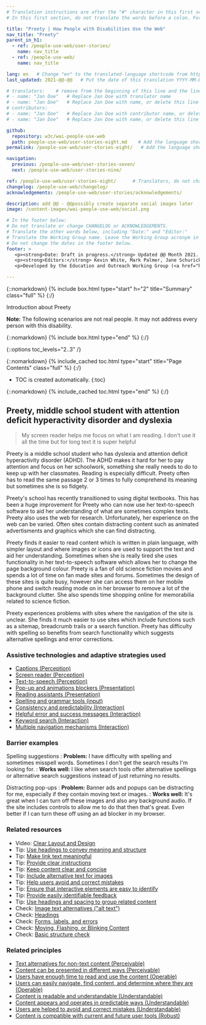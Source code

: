```yaml
---
# Translation instructions are after the "#" character in this first section. They are comments that do not show up in the web page. You do not need to translate the instructions after #.
# In this first section, do not translate the words before a colon. For example, do not translate "title:". Do translate the text after "title:".

title: "Preety | How People with Disabilities Use the Web"
nav_title: "Preety"
parent_in_h1:
  - ref: /people-use-web/user-stories/
    name: nav_title
  - ref: /people-use-web/
    name: nav_title

lang: en   # Change "en" to the translated-language shortcode from https://www.iana.org/assignments/language-subtag-registry/language-subtag-registry
last_updated: 2021-@@-@@   # Put the date of this translation YYYY-MM-DD (with month in the middle)

# translators:    # remove from the beginning of this line and the lines below: "# " (the hash sign and the space)
# - name: "Jan Doe"   # Replace Jan Doe with translator name
# - name: "Jan Doe"   # Replace Jan Doe with name, or delete this line if not multiple translators
# contributors:
# - name: "Jan Doe"   # Replace Jan Doe with contributor name, or delete this line if none
# - name: "Jan Doe"   # Replace Jan Doe with name, or delete this line if not multiple contributors

github:
  repository: w3c/wai-people-use-web
  path: people-use-web/user-stories-eight.md    # Add the language shortcode to the middle of the filename, for example: people-use-web/user-stories-eight.fr.md
permalink: /people-use-web/user-stories-eight/   # Add the language shortcode to the end, with no slash at end, for example: /people-use-web/user-stories-eight/fr

navigation:
  previous: /people-use-web/user-stories-seven/
  next: /people-use-web/user-stories-nine/

ref: /people-use-web/user-stories-eight/      # Translators, do not change this
changelog: /people-use-web/changelog/
acknowledgements: /people-use-web/user-stories/acknowledgements/

description: add @@ - @@possibly create separate social images later
image: /content-images/wai-people-use-web/social.png

# In the footer below:
# Do not translate or change CHANGELOG or ACKNOWLEDGEMENTS.
# Translate the other words below, including "Date:" and "Editor:"
# Translate the Working Group name. Leave the Working Group acronym in English.
# Do not change the dates in the footer below.
footer: >
   <p><strong>Date: Draft in progress.</strong> Updated @@ Month 2021. First published Month 20@@. CHANGELOG.</p>
   <p><strong>Editors:</strong> Kevin White, Mark Palmer, Jane Schurick, and <a href="https://www.w3.org/People/shadi/">Shadi Abou_Zahra</a>.  <strong>Contributors:</strong> @@name, @@name, and <a href="https://www.w3.org/groups/wg/eowg/participants">participants of EOWG</a>. ACKNOWLEDGEMENTS lists past editors and additional contributors.</p>
   <p>Developed by the Education and Outreach Working Group (<a href="http://www.w3.org/WAI/EO/">EOWG</a>). Previously developed with the <a href="https://www.w3.org/WAI/EO/2008/wai-age-tf">WAI-AGE Task Force</a>, with support of the <a href="https://www.w3.org/WAI/WAI-AGE/">WAI-AGE Project</a>.</p>

---
```


{::nomarkdown}
{% include box.html type="start" h="2" title="Summary" class="full" %}
{:/}

Introduction about Preety

**Note:** The following scenarios are not real people. It may not address every person with this disability.

{::nomarkdown}
{% include box.html type="end" %}
{:/}


{::options toc_levels="2..3" /}

{::nomarkdown}
{% include_cached toc.html type="start" title="Page Contents" class="full" %}
{:/}

-   TOC is created automatically.
{:toc}

{::nomarkdown}
{% include_cached toc.html type="end" %}
{:/}

## Preety, middle school student with attention deficit hyperactivity disorder and dyslexia

> My screen reader helps me focus on what I am reading. I don't use it all the time but for long text it is super helpful

Preety is a middle school student who has dyslexia and attention deficit hyperactivity disorder (ADHD). The ADHD makes it hard for her to pay attention and focus on her schoolwork, something she really needs to do to keep up with her classmates. Reading is especially difficult. Preety often has to read the same passage 2 or 3 times to fully comprehend its meaning but sometimes she is so fidgety.

Preety's school has recently transitioned to using digital textbooks. This has been a huge improvement for Preety who can now use her text-to-speech software to aid her understanding of what are sometimes complex texts. Preety also uses the web for research. Unfortunately, her experience on the web can be varied. Often sites contain distracting content such as animated advertisments and graphics which she can find distracting.
 
Preety finds it easier to read content which is written in plain language, with simpler layout and where images or icons are used to support the text and aid her understanding. Sometimes when she is really tired she uses functionality in her text-to-speech software which allows her to change the page background colour. Preety is a fan of old science fiction movies and spends a lot of time on fan made sites and forums. Sometimes the design of these sites is quite busy, however she can access them on her mobile phone and switch reading mode on in her browser to remove a lot of the background clutter. She also spends time shopping online for memorabilia related to science fiction.

Preety experiences problems with sites where the navigation of the site is unclear. She finds it much easier to use sites which include functions such as a sitemap, breadcrumb trails or a search function. Preety has difficulty with spelling so benefits from search functionality which suggests alternative spellings and error corrections.

### Assistive technologies and adaptive strategies used

* [Captions (Perception)](https://www.w3.org/WAI/people-use-web/tools-techniques/#perception)
* [Screen reader (Perception)](https://www.w3.org/WAI/people-use-web/tools-techniques/#perception)
* [Text-to-speech (Perception)](https://www.w3.org/WAI/people-use-web/tools-techniques/#perception)
* [Pop-up and animations blockers (Presentation)](https://www.w3.org/WAI/people-use-web/tools-techniques/#presentation)
* [Reading assistants (Presentation)](https://www.w3.org/WAI/people-use-web/tools-techniques/#presentation)
* [Spelling and grammar tools (input)](https://www.w3.org/WAI/people-use-web/tools-techniques/#input)
* [Consistency and predictability (Interaction)](https://www.w3.org/WAI/people-use-web/tools-techniques/#interaction)
* [Helpful error and success messages (Interaction)](https://www.w3.org/WAI/people-use-web/tools-techniques/#interaction)
* [Keyword search (Interaction)](https://www.w3.org/WAI/people-use-web/tools-techniques/#interaction)
* [Multiple navigation mechanisms (Interaction)](https://www.w3.org/WAI/people-use-web/tools-techniques/#interaction)

### Barrier examples

Spelling suggestions
: **Problem:** I have difficulty with spelling and sometimes misspell words. Sometimes I don't get the search results I'm looking for.
: **Works well:** I like when search tools offer alternative spellings or alternative search suggestions instead of just returning no results.

Distracting pop-ups
: **Problem:** Banner ads and popups can be distracting for me, especially if they contain moving text or images.
: **Works well:** It's great when I can turn off these images and also any background audio. If the site includes controls to allow me to do that then that's great. Even better if I can turn these off using an ad blocker in my browser.

### Related resources

* Video: [Clear Layout and Design](https://www.w3.org/WAI/perspective-videos/layout/)
* Tip: [Use headings to convey meaning and structure](https://www.w3.org/WAI/tips/writing/#use-headings-to-convey-meaning-and-structure)
* Tip: [Make link text meaningful](https://www.w3.org/WAI/tips/writing/#make-link-text-meaningful)
* Tip: [Provide clear instructions](https://www.w3.org/WAI/tips/writing/#provide-clear-instructions)
* Tip: [Keep content clear and concise](https://www.w3.org/WAI/tips/writing/#keep-content-clear-and-concise)
* Tip: [Include alternative text for images](https://www.w3.org/WAI/tips/developing/#include-alternative-text-for-images)
* Tip: [Help users avoid and correct mistakes](https://www.w3.org/WAI/tips/developing/#help-users-avoid-and-correct-mistakes)
* Tip: [Ensure that interactive elements are easy to identify](https://www.w3.org/WAI/tips/designing/#ensure-that-interactive-elements-are-easy-to-identify)
* Tip: [Provide easily identifiable feedback](https://www.w3.org/WAI/tips/designing/#provide-easily-identifiable-feedback)
* Tip: [Use headings and spacing to group related content](https://www.w3.org/WAI/tips/designing/#use-headings-and-spacing-to-group-related-content)
* Check: [Image text alternatives ("alt text")](https://www.w3.org/WAI/test-evaluate/preliminary/#images)
* Check: [Headings](https://www.w3.org/WAI/test-evaluate/preliminary/#headings)
* Check: [Forms, labels, and errors](https://www.w3.org/WAI/test-evaluate/preliminary/#forms)
* Check: [Moving, Flashing, or Blinking Content](https://www.w3.org/WAI/test-evaluate/preliminary/#moving)
* Check: [Basic structure check](https://www.w3.org/WAI/test-evaluate/preliminary/#structure)

### Related principles

* [Text alternatives for non-text content (Perceivable)](https://www.w3.org/WAI/fundamentals/accessibility-principles/#alternatives)
* [Content can be presented in different ways (Perceivable)](https://www.w3.org/WAI/fundamentals/accessibility-principles/#adaptable)
* [Users have enough time to read and use the content (Operable)](https://www.w3.org/WAI/fundamentals/accessibility-principles/#time)
* [Users can easily navigate, find content, and determine where they are (Operable)](https://www.w3.org/WAI/fundamentals/accessibility-principles/#navigable)
* [Content is readable and understandable (Understandable)](https://www.w3.org/WAI/fundamentals/accessibility-principles/#readable)
* [Content appears and operates in predictable ways (Understandable)](https://www.w3.org/WAI/fundamentals/accessibility-principles/#predictable)
* [Users are helped to avoid and correct mistakes (Understandable)](https://www.w3.org/WAI/fundamentals/accessibility-principles/#tolerant)
* [Content is compatible with current and future user tools (Robust)](https://www.w3.org/WAI/fundamentals/accessibility-principles/#compatible)
